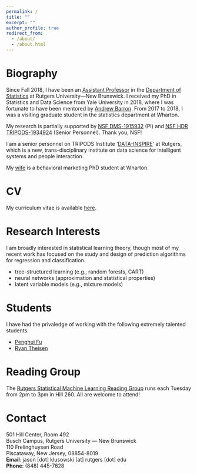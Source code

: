 ```yaml
---
permalink: /
title: ""
excerpt: ""
author_profile: true
redirect_from: 
  - /about/
  - /about.html
---
```


Biography
======

Since Fall 2018, I have been an [Assistant Professor](https://statistics.rutgers.edu/people-pages/faculty/people/130-faculty/396-jason-m-klusowski) in the [Department of Statistics](http://statistics.rutgers.edu/) at Rutgers University—New Brunswick. I received my PhD in Statistics and Data Science from Yale University in 2018, where I was fortunate to have been mentored by [Andrew Barron](http://www.stat.yale.edu/~arb4/). From 2017 to 2018, I was a visiting graduate student in the statistics department at Wharton.

My research is partially supported by [NSF DMS-1915932](https://www.nsf.gov/awardsearch/showAward?AWD_ID=1915932) (PI) and [NSF HDR TRIPODS-1934924](https://www.nsf.gov/awardsearch/showAward?AWD_ID=1934924) (Senior Personnel). Thank you, NSF!

I am a senior personnel on TRIPODS Institute ‘[DATA-INSPIRE](http://robotics.cs.rutgers.edu/data-inspire/)’ at Rutgers, which is a new, trans-disciplinary institute on data science for intelligent systems and people interaction.

My [wife](https://marketing.wharton.upenn.edu/profile/jwkk/) is a behavioral marketing PhD student at Wharton.
 
CV
======

My curriculum vitae is available [here](https://jasonklusowski.github.io/files/Klusowski_cv.pdf).

Research Interests
======

I am broadly interested in statistical learning theory, though most of my recent work has focused on the study and design of prediction algorithms for regression and classification.

* tree-structured learning (e.g., random forests, CART)
* neural networks (approximation and statistical properties)
* latent variable models (e.g., mixture models)

Students
======
I have had the privaledge of working with the following extremely talented students.

* [Penghui Fu](https://statistics.rutgers.edu/people-pages/faculty/people/135-graduate-students/487-penghui-fu) 
* [Ryan Theisen](http://ryantheisen.com/) 
 
Reading Group
======
The [Rutgers Statistical Machine Learning Reading Group](http://nineisprime.github.io/sml_reading/) runs each Tuesday from 2pm to 3pm in Hill 260. All are welcome to attend!

Contact
======

 501 Hill Center, Room 492<br />
 Busch Campus, Rutgers University — New Brunswick<br />
 110 Frelinghuysen Road<br />
 Piscataway, New Jersey, 08854-8019<br />
 **Email**: jason [dot] klusowski [at] rutgers [dot] edu<br />
 **Phone**: (848) 445-7628

